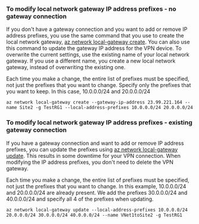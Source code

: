 ### <a name="noconnection"></a>To modify local network gateway IP address prefixes - no gateway connection

If you don't have a gateway connection and you want to add or remove IP address prefixes, you use the same command that you use to create the local network gateway, [az network local-gateway create](https://docs.microsoft.com/cli/azure/network/local-gateway#az_network_local_gateway_create). You can also use this command to update the gateway IP address for the VPN device. To overwrite the current settings, use the existing name of your local network gateway. If you use a different name, you create a new local network gateway, instead of overwriting the existing one.

Each time you make a change, the entire list of prefixes must be specified, not just the prefixes that you want to change. Specify only the prefixes that you want to keep. In this case, 10.0.0.0/24 and 20.0.0.0/24

```azurecli
az network local-gateway create --gateway-ip-address 23.99.221.164 --name Site2 -g TestRG1 --local-address-prefixes 10.0.0.0/24 20.0.0.0/24
```

### <a name="withconnection"></a>To modify local network gateway IP address prefixes - existing gateway connection

If you have a gateway connection and want to add or remove IP address prefixes, you can update the prefixes using [az network local-gateway update](https://docs.microsoft.com/cli/azure/network/local-gateway#az_network_local_gateway_update). This results in some downtime for your VPN connection. When modifying the IP address prefixes, you don't need to delete the VPN gateway.

Each time you make a change, the entire list of prefixes must be specified, not just the prefixes that you want to change. In this example, 10.0.0.0/24 and 20.0.0.0/24 are already present. We add the prefixes 30.0.0.0/24 and 40.0.0.0/24 and specify all 4 of the prefixes when updating.

```azurecli
az network local-gateway update --local-address-prefixes 10.0.0.0/24 20.0.0.0/24 30.0.0.0/24 40.0.0.0/24 --name VNet1toSite2 -g TestRG1
```
